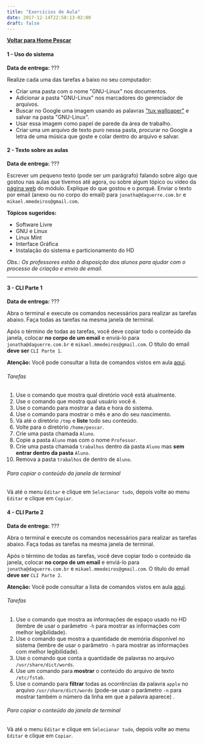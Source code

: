 ```yaml
---
title: "Exercícios de Aula"
date: 2017-12-14T22:58:13-02:00
draft: false
---
```




<a href="/pescar" title="Voltar para Home Pescar"><i class="fa fa-arrow-circle-o-left"></i><b>Voltar para Home Pescar</b></a>
#### 1 - Uso do sistema
**Data de entrega:** ???

Realize cada uma das tarefas a baixo no seu computador:

- Criar uma pasta com o nome "GNU-Linux" nos documentos.
- Adicionar a pasta "GNU-Linux" nos marcadores do gerenciador de arquivos.
- Buscar no Google uma imagem usando as palavras ["tux wallpaper"](http://lmgtfy.com/?q=Tux+wallpaper) e salvar na pasta "GNU-Linux".
- Usar essa imagem como papel de parede da área de trabalho.
- Criar uma um arquivo de texto puro nessa pasta, procurar no Google a letra de uma música que goste e colar dentro do arquivo e salvar.


#### 2 - Texto sobre as aulas

**Data de entrega:** ???

Escrever um pequeno texto (pode ser um parágrafo) falando sobre algo que gostou nas aulas que tivemos até agora, ou sobre algum tópico ou vídeo da [página web](/pescar) do módulo. Explique do que gostou e o porquê.
Enviar o texto por email (anexo ou no corpo do email) para `jonatha@daguerre.com.br` e `mikael.mmedeiros@gmail.com`.


**Tópicos sugeridos:**

* Software Livre
* GNU e Linux 
* Linux Mint
* Interface Gráfica
* Instalação do sistema e particionamento do HD

*Obs.: Os professores estão à disposição dos alunos para ajudar com o processo de criação e envio de email.*

----

#### 3 - CLI Parte 1

**Data de entrega:** ???

Abra o terminal e execute os comandos necessários para realizar as tarefas abaixo. Faça todas as tarefas na mesma janela de terminal.

Após o término de todas as tarefas, você deve copiar todo o conteúdo da janela, colocar **no corpo de um email** e enviá-lo para `jonatha@daguerre.com.br` e `mikael.mmedeiros@gmail.com`. O título do email **deve ser** `CLI Parte 1`.

**Atenção:** Você pode consultar a lista de comandos vistos em aula [aqui](https://jonatha.daguerre.com.br/pescar/cli/).

###### Tarefas
1. Use o comando que mostra qual diretório você está atualmente.
2. Use o comando que mostra qual usuário você é.
3. Use o comando para mostrar a data e hora do sistema.
4. Use o comando para mostrar o mês e ano do seu nascimento.
5. Vá até o diretório `/tmp` e **liste** todo seu conteúdo.
6. Volte para o diretório `/home/pescar`.
7. Crie uma pasta chamada `Aluno`.
8. Copie a pasta `Aluno` mas com o nome `Professor`.
9. Crie uma pasta chamada `trabalhos` dentro da pasta `Aluno` mas **sem entrar dentro da pasta** `Aluno`.
10. Remova a pasta `trabalhos` de dentro de `Aluno`.


###### Para copiar o conteúdo da janela de terminal
Vá até o menu `Editar` e clique em `Selecionar tudo`, depois volte ao menu `Editar` e clique em `Copiar`.

#### 4 - CLI Parte 2

**Data de entrega:** ???

Abra o terminal e execute os comandos necessários para realizar as tarefas abaixo. Faça todas as tarefas na mesma janela de terminal.

Após o término de todas as tarefas, você deve copiar todo o conteúdo da janela, colocar **no corpo de um email** e enviá-lo para `jonatha@daguerre.com.br` e `mikael.mmedeiros@gmail.com`. O título do email **deve ser** `CLI Parte 2`.

**Atenção:** Você pode consultar a lista de comandos vistos em aula [aqui](https://jonatha.daguerre.com.br/pescar/cli/).

###### Tarefas
1. Use o comando que mostra as informações de espaço usado no HD (lembre de usar o parâmetro `-h` para mostrar as informações com melhor legibilidade).
2. Use o comando que mostra a quantidade de memória disponível no sistema (lembre de usar o parâmetro `-h` para mostrar as informações com melhor legibilidade).
3. Use o comando que conta a quantidade de palavras no arquivo `/usr/share/dict/words`.
4. Use um comando para **mostrar** o conteúdo do arquivo de texto `/etc/fstab`.
5. Use o comando para **filtrar** todas as ocorrências da palavra `apple` no arquivo `/usr/share/dict/words` (pode-se usar o parâmetro `-n` para mostrar também o número da linha em que a palavra aparece) .


###### Para copiar o conteúdo da janela de terminal
Vá até o menu `Editar` e clique em `Selecionar tudo`, depois volte ao menu `Editar` e clique em `Copiar`.















